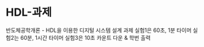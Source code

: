 # HDL-과제
반도체공학개론 - HDL을 이용한 디지털 시스템 설계 과제
실험1은 60초, 1분 타이머
실험2는 60분, 1시간 타이머
실험3은 10초 카운트 다운 & 학번 출력
